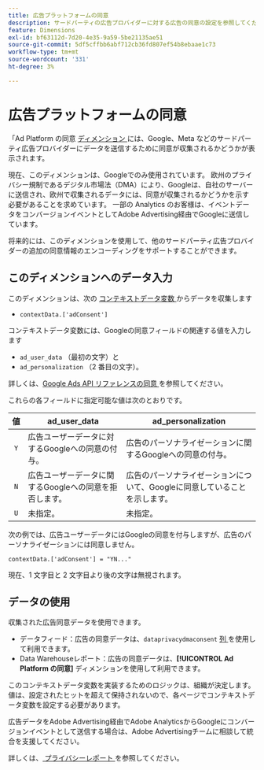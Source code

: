 ```yaml
---
title: 広告プラットフォームの同意
description: サードパーティの広告プロバイダーに対する広告の同意の設定を参照してください。
feature: Dimensions
exl-id: bf63112d-7d20-4e35-9a59-5be21135ae51
source-git-commit: 5df5cffbb6abf712cb36fd807ef54b8ebaae1c73
workflow-type: tm+mt
source-wordcount: '331'
ht-degree: 3%

---
```


# 広告プラットフォームの同意

「Ad Platform の同意 [ ディメンション ](overview.md) には、Google、Meta などのサードパーティ広告プロバイダーにデータを送信するために同意が収集されるかどうかが表示されます。

現在、このディメンションは、Googleでのみ使用されています。 欧州のプライバシー規制であるデジタル市場法（DMA）により、Googleは、自社のサーバーに送信され、欧州で収集されるデータには、同意が収集されるかどうかを示す必要があることを求めています。 一部の Analytics のお客様は、イベントデータをコンバージョンイベントとしてAdobe Advertising経由でGoogleに送信しています。

将来的には、このディメンションを使用して、他のサードパーティ広告プロバイダーの追加の同意情報のエンコーディングをサポートすることができます。

## このディメンションへのデータ入力

このディメンションは、次の [ コンテキストデータ変数 ](/help/implement/vars/page-vars/contextdata.md) からデータを収集します

* `contextData.['adConsent']`

コンテキストデータ変数には、Googleの同意フィールドの関連する値を入力します

* `ad_user_data` （最初の文字）と
* `ad_personalization` （2 番目の文字）。

詳しくは、[Google Ads API リファレンスの同意 ](https://developers.google.com/google-ads/api/reference/rpc/v15/Consent) を参照してください。

これらの各フィールドに指定可能な値は次のとおりです。

| 値 | ad_user_data | ad_personalization |
|:-:|---|---|
| `Y` | 広告ユーザーデータに対するGoogleへの同意の付与。 | 広告のパーソナライゼーションに関するGoogleへの同意の付与。 |
| `N` | 広告ユーザーデータに関するGoogleへの同意を拒否します。 | 広告のパーソナライゼーションについて、Googleに同意していることを示します。 |
| `U` | 未指定。 | 未指定。 |

次の例では、広告ユーザーデータにはGoogleの同意を付与しますが、広告のパーソナライゼーションには同意しません。

```
contextData.['adConsent'] = "YN..."
```

現在、1 文字目と 2 文字目より後の文字は無視されます。

## データの使用

収集された広告同意データを使用できます。

* データフィード：広告の同意データは、`dataprivacydmaconsent` [ 列 ](/help/export/analytics-data-feed/c-df-contents/datafeeds-reference.md) を使用して利用できます。
* Data Warehouseレポート：広告の同意データは、**[!UICONTROL Ad Platform の同意]** ディメンションを使用して利用できます。

このコンテキストデータ変数を実装するためのロジックは、組織が決定します。 値は、設定されたヒットを超えて保持されないので、各ページでコンテキストデータ変数を設定する必要があります。

広告データをAdobe Advertising経由でAdobe AnalyticsからGoogleにコンバージョンイベントとして送信する場合は、Adobe Advertisingチームに相談して統合を支援してください。

詳しくは、[ プライバシーレポート ](/help/admin/admin/c-manage-report-suites/c-edit-report-suites/privacy-reporting.md) を参照してください。
